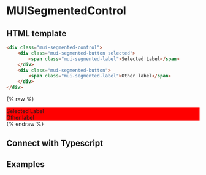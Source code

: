 # MUISegmentedControl

## HTML template

```html
<div class="mui-segmented-control">
    <div class="mui-segmented-button selected">
        <span class="mui-segmented-label">Selected Label</span>
    </div>
    <div class="mui-segmented-button">
        <span class="mui-segmented-label">Other label</span>
    </div>
</div>
```

{% raw %}

<div class="mui-segmented-control" style="background-color: red">
    <div class="mui-segmented-button selected">
        <span class="mui-segmented-label">Selected Label</span>
    </div>
    <div class="mui-segmented-button">
        <span class="mui-segmented-label">Other label</span>
    </div>
</div>
{% endraw %}


## Connect with Typescript



## Examples